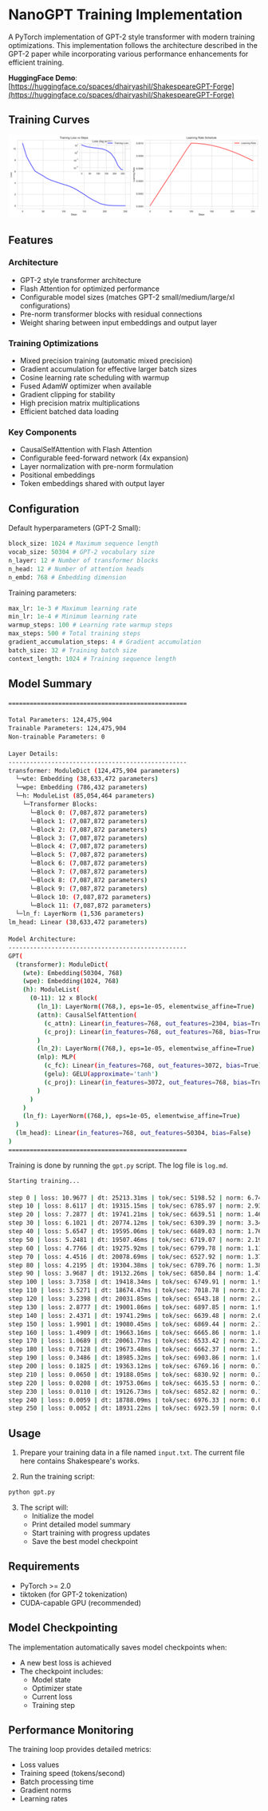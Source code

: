 # NanoGPT Training Implementation

A PyTorch implementation of GPT-2 style transformer with modern training optimizations. This implementation follows the architecture described in the GPT-2 paper while incorporating various performance enhancements for efficient training.

**HuggingFace Demo**: [https://huggingface.co/spaces/dhairyashil/ShakespeareGPT-Forge](https://huggingface.co/spaces/dhairyashil/ShakespeareGPT-Forge)

## Training Curves 

![Training Curves](./training_curves.png)

## Features

### Architecture
- GPT-2 style transformer architecture
- Flash Attention for optimized performance
- Configurable model sizes (matches GPT-2 small/medium/large/xl configurations)
- Pre-norm transformer blocks with residual connections
- Weight sharing between input embeddings and output layer

### Training Optimizations
- Mixed precision training (automatic mixed precision)
- Gradient accumulation for effective larger batch sizes
- Cosine learning rate scheduling with warmup
- Fused AdamW optimizer when available
- Gradient clipping for stability
- High precision matrix multiplications
- Efficient batched data loading

### Key Components
- CausalSelfAttention with Flash Attention
- Configurable feed-forward network (4x expansion)
- Layer normalization with pre-norm formulation
- Positional embeddings
- Token embeddings shared with output layer

## Configuration

Default hyperparameters (GPT-2 Small):
```python
block_size: 1024 # Maximum sequence length
vocab_size: 50304 # GPT-2 vocabulary size
n_layer: 12 # Number of transformer blocks
n_head: 12 # Number of attention heads
n_embd: 768 # Embedding dimension
```

Training parameters:
```python
max_lr: 1e-3 # Maximum learning rate
min_lr: 1e-4 # Minimum learning rate
warmup_steps: 100 # Learning rate warmup steps
max_steps: 500 # Total training steps
gradient_accumulation_steps: 4 # Gradient accumulation
batch_size: 32 # Training batch size
context_length: 1024 # Training sequence length
```

## Model Summary
```bash
==================================================

Total Parameters: 124,475,904
Trainable Parameters: 124,475,904
Non-trainable Parameters: 0

Layer Details:
--------------------------------------------------
transformer: ModuleDict (124,475,904 parameters)
  └─wte: Embedding (38,633,472 parameters)
  └─wpe: Embedding (786,432 parameters)
  └─h: ModuleList (85,054,464 parameters)
    └─Transformer Blocks:
      └─Block 0: (7,087,872 parameters)
      └─Block 1: (7,087,872 parameters)
      └─Block 2: (7,087,872 parameters)
      └─Block 3: (7,087,872 parameters)
      └─Block 4: (7,087,872 parameters)
      └─Block 5: (7,087,872 parameters)
      └─Block 6: (7,087,872 parameters)
      └─Block 7: (7,087,872 parameters)
      └─Block 8: (7,087,872 parameters)
      └─Block 9: (7,087,872 parameters)
      └─Block 10: (7,087,872 parameters)
      └─Block 11: (7,087,872 parameters)
  └─ln_f: LayerNorm (1,536 parameters)
lm_head: Linear (38,633,472 parameters)

Model Architecture:
--------------------------------------------------
GPT(
  (transformer): ModuleDict(
    (wte): Embedding(50304, 768)
    (wpe): Embedding(1024, 768)
    (h): ModuleList(
      (0-11): 12 x Block(
        (ln_1): LayerNorm((768,), eps=1e-05, elementwise_affine=True)
        (attn): CausalSelfAttention(
          (c_attn): Linear(in_features=768, out_features=2304, bias=True)
          (c_proj): Linear(in_features=768, out_features=768, bias=True)
        )
        (ln_2): LayerNorm((768,), eps=1e-05, elementwise_affine=True)
        (mlp): MLP(
          (c_fc): Linear(in_features=768, out_features=3072, bias=True)
          (gelu): GELU(approximate='tanh')
          (c_proj): Linear(in_features=3072, out_features=768, bias=True)
        )
      )
    )
    (ln_f): LayerNorm((768,), eps=1e-05, elementwise_affine=True)
  )
  (lm_head): Linear(in_features=768, out_features=50304, bias=False)
)
==================================================
```

Training is done by running the `gpt.py` script. The log file is `log.md`.
```bash
Starting training...

step 0 | loss: 10.9677 | dt: 25213.31ms | tok/sec: 5198.52 | norm: 6.74 | lr: 0.000010
step 10 | loss: 8.6117 | dt: 19315.15ms | tok/sec: 6785.97 | norm: 2.93 | lr: 0.000110
step 20 | loss: 7.2877 | dt: 19741.21ms | tok/sec: 6639.51 | norm: 1.46 | lr: 0.000210
step 30 | loss: 6.1021 | dt: 20774.12ms | tok/sec: 6309.39 | norm: 3.34 | lr: 0.000310
step 40 | loss: 5.6547 | dt: 19595.06ms | tok/sec: 6689.03 | norm: 1.76 | lr: 0.000410
step 50 | loss: 5.2481 | dt: 19507.46ms | tok/sec: 6719.07 | norm: 2.19 | lr: 0.000510
step 60 | loss: 4.7766 | dt: 19275.92ms | tok/sec: 6799.78 | norm: 1.11 | lr: 0.000610
step 70 | loss: 4.4516 | dt: 20078.69ms | tok/sec: 6527.92 | norm: 1.37 | lr: 0.000710
step 80 | loss: 4.2195 | dt: 19304.38ms | tok/sec: 6789.76 | norm: 1.38 | lr: 0.000810
step 90 | loss: 3.9687 | dt: 19132.26ms | tok/sec: 6850.84 | norm: 1.47 | lr: 0.000910
step 100 | loss: 3.7358 | dt: 19418.34ms | tok/sec: 6749.91 | norm: 1.94 | lr: 0.001000
step 110 | loss: 3.5271 | dt: 18674.47ms | tok/sec: 7018.78 | norm: 2.02 | lr: 0.000999
step 120 | loss: 3.2398 | dt: 20031.85ms | tok/sec: 6543.18 | norm: 2.23 | lr: 0.000994
step 130 | loss: 2.8777 | dt: 19001.86ms | tok/sec: 6897.85 | norm: 1.91 | lr: 0.000988
step 140 | loss: 2.4371 | dt: 19741.29ms | tok/sec: 6639.48 | norm: 2.08 | lr: 0.000978
step 150 | loss: 1.9901 | dt: 19080.45ms | tok/sec: 6869.44 | norm: 2.15 | lr: 0.000966
step 160 | loss: 1.4909 | dt: 19663.16ms | tok/sec: 6665.86 | norm: 1.87 | lr: 0.000951
step 170 | loss: 1.0689 | dt: 20061.77ms | tok/sec: 6533.42 | norm: 2.10 | lr: 0.000934
step 180 | loss: 0.7128 | dt: 19673.48ms | tok/sec: 6662.37 | norm: 1.50 | lr: 0.000914
step 190 | loss: 0.3486 | dt: 18985.32ms | tok/sec: 6903.86 | norm: 1.00 | lr: 0.000892
step 200 | loss: 0.1825 | dt: 19363.12ms | tok/sec: 6769.16 | norm: 0.78 | lr: 0.000868
step 210 | loss: 0.0650 | dt: 19188.05ms | tok/sec: 6830.92 | norm: 0.38 | lr: 0.000842
step 220 | loss: 0.0208 | dt: 19753.06ms | tok/sec: 6635.53 | norm: 0.10 | lr: 0.000815
step 230 | loss: 0.0110 | dt: 19126.73ms | tok/sec: 6852.82 | norm: 0.11 | lr: 0.000785
step 240 | loss: 0.0059 | dt: 18788.09ms | tok/sec: 6976.33 | norm: 0.03 | lr: 0.000754
step 250 | loss: 0.0052 | dt: 18931.22ms | tok/sec: 6923.59 | norm: 0.08 | lr: 0.000722
```
## Usage

1. Prepare your training data in a file named `input.txt`. The current file here contains Shakespeare's works.

2. Run the training script:
```bash
python gpt.py
```

3. The script will:
   - Initialize the model
   - Print detailed model summary
   - Start training with progress updates
   - Save the best model checkpoint

## Requirements

- PyTorch >= 2.0
- tiktoken (for GPT-2 tokenization)
- CUDA-capable GPU (recommended)

## Model Checkpointing

The implementation automatically saves model checkpoints when:
- A new best loss is achieved
- The checkpoint includes:
  - Model state
  - Optimizer state
  - Current loss
  - Training step

## Performance Monitoring

The training loop provides detailed metrics:
- Loss values
- Training speed (tokens/second)
- Batch processing time
- Gradient norms
- Learning rates


